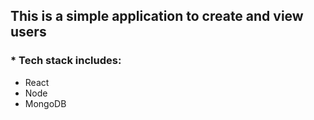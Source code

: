 ## This is a simple application to create and view users

### * Tech stack includes:
* React
* Node
* MongoDB
